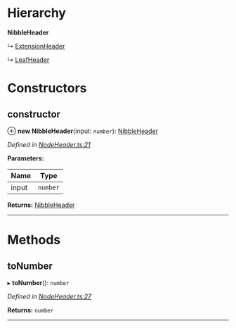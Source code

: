 

# Hierarchy

**NibbleHeader**

↳  [ExtensionHeader](_nodeheader_.extensionheader.md)

↳  [LeafHeader](_nodeheader_.leafheader.md)

# Constructors

<a id="constructor"></a>

##  constructor

⊕ **new NibbleHeader**(input: *`number`*): [NibbleHeader](_nodeheader_.nibbleheader.md)

*Defined in [NodeHeader.ts:21](https://github.com/polkadot-js/common/blob/eb167f8/packages/trie-codec/src/NodeHeader.ts#L21)*

**Parameters:**

| Name | Type |
| ------ | ------ |
| input | `number` |

**Returns:** [NibbleHeader](_nodeheader_.nibbleheader.md)

___

# Methods

<a id="tonumber"></a>

##  toNumber

▸ **toNumber**(): `number`

*Defined in [NodeHeader.ts:27](https://github.com/polkadot-js/common/blob/eb167f8/packages/trie-codec/src/NodeHeader.ts#L27)*

**Returns:** `number`

___

